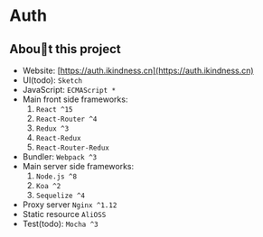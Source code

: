 # Auth
## About this project
* Website: [https://auth.ikindness.cn](https://auth.ikindness.cn)
* UI(todo): `Sketch`
* JavaScript: `ECMAScript *`
* Main front side frameworks:
	1. `React ^15`
	2. `React-Router ^4`
	3. `Redux ^3`
	4. `React-Redux`
	5. `React-Router-Redux`
* Bundler: `Webpack ^3`
* Main server side frameworks:
	1. `Node.js ^8`
	2. `Koa ^2`
	3. `Sequelize ^4`
* Proxy server `Nginx ^1.12`
* Static resource `AliOSS`
* Test(todo): `Mocha ^3`